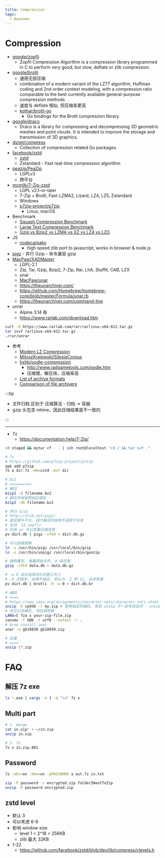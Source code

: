 ```yaml
---
title: Compression
tags:
  - Awesome
---
```


# Compression

- [google/zopfli](https://github.com/google/zopfli)
  - Zopfli Compression Algorithm is a compression library programmed in C to perform very good, but slow, deflate or zlib compression.
- [google/brotli](https://github.com/google/brotli)
  - 通用无损压缩
  - combination of a modern variant of the LZ77 algorithm, Huffman coding and 2nd order context modeling, with a compression ratio comparable to the best currently available general-purpose compression methods
  - 速度与 deflate 相似, 但压缩率更高
  - [kothar/brotli-go](https://github.com/kothar/brotli-go)
    - Go bindings for the Brotli compression library
- [google/draco](https://github.com/google/draco)
  - Draco is a library for compressing and decompressing 3D geometric meshes and point clouds. It is intended to improve the storage and transmission of 3D graphics.
- [dsnet/compress](https://github.com/dsnet/compress)
  - Collection of compression related Go packages.
- [facebook/zstd](https://github.com/facebook/zstd)
  - [zstd](http://facebook.github.io/zstd/)
  - Zstandard - Fast real-time compression algorithm
- [peazip/PeaZip](https://github.com/peazip/PeaZip)
  - LGPLv3
  - 跨平台
- [mcmilk/7-Zip-zstd](https://github.com/mcmilk/7-Zip-zstd)
  - LGPL v2.1-or-later
  - 7-Zip + Brotli, Fast-LZMA2, Lizard, LZ4, LZ5, Zstandard
  - Windows
  - [p7zip-project/p7zip](https://github.com/p7zip-project/p7zip)
    - Linux, macOS
- Benchmark
  - [Squash Compression Benchmark](https://quixdb.github.io/squash-benchmark/)
  - [Large Text Compression Benchmark](http://mattmahoney.net/dc/text.html)
  - [Gzip vs Bzip2 vs LZMA vs XZ vs LZ4 vs LZO](https://catchchallenger.first-world.info/wiki/Quick_Benchmark:_Gzip_vs_Bzip2_vs_LZMA_vs_XZ_vs_LZ4_vs_LZO)
- JS
  - [nodeca/pako](https://github.com/nodeca/pako)
    - high speed zlib port to javascript, works in browser & node.js
- [pigz](https://zlib.net/pigz/) - 并行 Gzip - 命令兼容 gzip
- [MacPaw/XADMaster](https://github.com/MacPaw/XADMaster)
  - LGPL-2.1
  - Zip, Tar, Gzip, Bzip2, 7-Zip, Rar, LhA, StuffIt, CAB, LZX
  - unar
  - [MacPaw/unar](https://github.com/MacPaw/unar)
  - https://theunarchiver.com/
  - https://github.com/Homebrew/homebrew-core/blob/master/Formula/unar.rb
  - https://theunarchiver.com/command-line
- unrar
  - Alpine 3.14 有
  - https://www.rarlab.com/download.htm

```bash
curl -O https://www.rarlab.com/rar/rarlinux-x64-612.tar.gz
tar zxvf rarlinux-x64-612.tar.gz
./rar/unrar
```

- 参考
  - [Modern LZ Compression](https://glinscott.github.io/lz/index.html)
  - [MiloszKrajewski/SilesiaCorpus](https://github.com/MiloszKrajewski/SilesiaCorpus)
  - [hxhb/oodle-compression](https://github.com/hxhb/oodle-compression)
    - http://www.radgametools.com/oodle.htm
    - 压缩慢，解压快，压缩率高
  - [List of archive formats](https://en.wikipedia.org/wiki/List_of_archive_formats)
  - [Comparison of file archivers](https://en.wikipedia.org/wiki/Comparison_of_file_archivers)

:::tip

- 文件归档 区别于 压缩算法 - 归档 -> 容器
- gzip 头包含 mtime，因此压缩结果是不一致的

:::

---

- 7z
  - https://documentation.help/7-Zip/

```bash
cd staged && mytar cf - . | ssh root@localhost "cd / && tar xvf -"

# 7z
# https://github.com/p7zip-project/p7zip
apk add p7zip
7z a dir.7z -m0=zstd -mx7 dir

# bz2
# ==========
# 解压
bzip2 -d filename.bz2
# 解压并保留原始压缩包
bzip2 -dk filename.bz2

# 并行 Gzip
# http://zlib.net/pigz/
# 提亚提升不大, 因为解压的结构不适用于并发
# 支持 -11 zopfli
# 利用 pv 可以查看压缩进度
pv dict.db | pigz -vfk9 > dict.db.gz

# 可以直接替换
ln -s /usr/bin/pigz /usr/local/bin/gzip
ln -s /usr/bin/unpigz /usr/local/bin/gunzip

# 强制覆写, 暴露原始文件, 9 级压缩
gzip -vfk9 data.db > data.db.gz

# -w 0 自动选择优化的窗口大小
# -9 压缩率, 如果不指定, 默认为 -Z 即 11, 会非常慢
pv dict.db | brotli -9 -w 0 > dict.db.br

# 编码
# ====
# https://www.iana.org/assignments/character-sets/character-sets.xhtml
unzip -O cp936 -l my.zip # 使用指定的编码, 有些 unzip 不一定有该选项 - unzip-iconv
# 也可以先解压, 然后再转换
LANG=C 7za x your-zip-file.zip
convmv -f GBK -t utf8 --notest -r .
# brew install unar
unar -e gb18030 gb18030.zip

# 批量
# ====
unzip \*.zip
```

# FAQ

## 解压 7z exe

```bash
ls *.exe | xargs -n 1 -d "\n" 7z x
```

## Multi part

```bash
# 1. merge
cat in.zip* > ~/in.zip
unzip in.zip

# 2. 7z
7z x in.zip.001
```

## Password

```bash
7z -mhc=on -mhe=on -pPASSWORD a out.7z in.txt

zip -P password -r encrypted.zip folderIWantToZip
unzip -P password encrypted.zip
```

## zstd level

- 默认 3
- 可以考虑 6-9
- 影响 window size
  - level 1 = 2^18 = 256KB
  - zlib 最大 32KB
- 1-22
  - https://github.com/facebook/zstd/blob/dev/lib/compress/clevels.h
